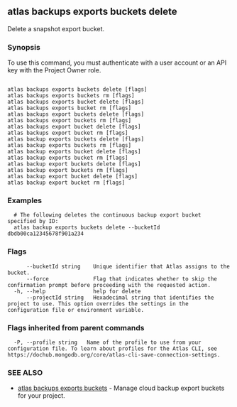 ## atlas backups exports buckets delete

Delete a snapshot export bucket.


### Synopsis

To use this command, you must authenticate with a user account or an API key with the Project Owner role.



```

atlas backups exports buckets delete [flags]
atlas backups exports buckets rm [flags]
atlas backups exports bucket delete [flags]
atlas backups exports bucket rm [flags]
atlas backups export buckets delete [flags]
atlas backups export buckets rm [flags]
atlas backups export bucket delete [flags]
atlas backups export bucket rm [flags]
atlas backup exports buckets delete [flags]
atlas backup exports buckets rm [flags]
atlas backup exports bucket delete [flags]
atlas backup exports bucket rm [flags]
atlas backup export buckets delete [flags]
atlas backup export buckets rm [flags]
atlas backup export bucket delete [flags]
atlas backup export bucket rm [flags]
```

### Examples

```
  # The following deletes the continuous backup export bucket specified by ID:
  atlas backup exports buckets delete --bucketId dbdb00ca12345678f901a234
```


### Flags

```
      --bucketId string    Unique identifier that Atlas assigns to the bucket.
      --force              Flag that indicates whether to skip the confirmation prompt before proceeding with the requested action.
  -h, --help               help for delete
      --projectId string   Hexadecimal string that identifies the project to use. This option overrides the settings in the configuration file or environment variable.

```


### Flags inherited from parent commands

```
  -P, --profile string   Name of the profile to use from your configuration file. To learn about profiles for the Atlas CLI, see https://dochub.mongodb.org/core/atlas-cli-save-connection-settings.

```

### SEE ALSO


* [atlas backups exports buckets](atlas_backups_exports_buckets.md)	- Manage cloud backup export buckets for your project.



